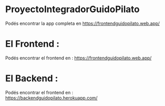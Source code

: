 # ProyectoIntegradorGuidoPilato

Podés encontrar la app completa en https://frontendguidopilato.web.app/

# El Frontend : 
Podés encontrar el frontend en : https://frontendguidopilato.web.app/

# El Backend : 
Podés encontrar el frontend en : https://backendguidopilato.herokuapp.com/


